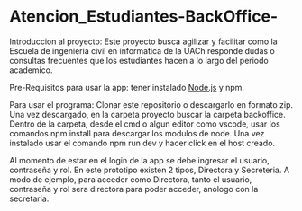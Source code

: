 # Atencion_Estudiantes-BackOffice-
Introduccion al proyecto:
Este proyecto busca agilizar y facilitar como la Escuela de ingenieria civil en informatica de la UACh responde dudas o 
consultas frecuentes que los estudiantes hacen a lo largo del periodo academico.



Pre-Requisitos para usar la app: tener instalado [Node.js](https://nodejs.org/en) y npm.


Para usar el programa:
Clonar este repositorio o descargarlo en formato zip. Una vez descargado, en la carpeta proyecto buscar la carpeta backoffice. Dentro de la carpeta, desde el cmd o algun editor como vscode, usar los comandos npm install para descargar los modulos de node. Una vez instalado usar el comando npm run dev y hacer click en el host creado.



Al momento de estar en el login de la app se debe ingresar el usuario, contraseña y rol. En este prototipo existen 2 tipos, Directora y Secreteria. A modo de ejemplo, para acceder como Directora, tanto el usuario, contraseña y rol sera directora para poder acceder, anologo con la secretaria.
